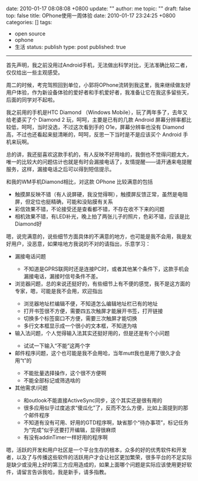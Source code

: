 date: 2010-01-17 08:08:08 +0800
update: ""
author: me
topic: ""
draft: false
top: false
title: OPhone使用一周体验
date: 2010-01-17 23:24:25 +0800
categories: []
tags:
- open source
- ophone
- 生活
status: publish
type: post
published: true
---
<p>首先声明，我之前没用过Android手机，无法做出科学对比，无法准确比较二者，仅仅给出一些主观感受。</p>

<p>周二的时候，考完驾照回到单位，小郭将OPhone流转到我这里，我来继续做友好用户体验，作为新设备体验的爱好者和手机爱好者，我准备让它在我这多留些天，后面的同学对不起啦。</p>

<p>我之前用的手机是HTC Diamond （Windows Mobile），玩了两年多了，去年又给老婆买了个 Diamond 2 玩，呵呵，主要是已有的几款 Android 屏幕分辨率都比较低，呵呵，当时没选，不过这次看到手的 O1e，屏幕分辨率也没有 Diamond 高，不过也还看起来挺清晰的，呵呵，反思一下当时是不是应该买个 Android 手机来玩啊。</p>

<p>总的讲，我还挺喜欢这款手机的，有人反映不好用啥的，我倒也不觉得问题太大，唯一的比较大的问题估计也就是有时会漏接电话了，友情提醒——请开通来电提醒服务，这样，漏接电话之后可以得到短信提示。</p>

<p>和我的WM手机Diamond相比，对这款 OPhone 比较满意的包括</p>

<ul>

<li>触摸屏反映不错（有人说屏硬，我没觉得啊），触摸屏反馈正常，虽然是电阻屏，但定位也挺精确，可能和没贴膜有关系</li>

<li>彩信效果不错，不论接受还是查看都不错，不存在收不下来的问题</li>

<li>相机效果不错，有LED补光，晚上拍了两张儿子的照片，色彩不错，应该是比Diamond好</li>

</ul>

<p>嗯，说完满意的，说些细节方面具体的不满意的地方，也可能是我不会用，我是友好用户，没恶意，如果啥地方我说的不对的请指出，乐意学习：</p>

<ul>

<li>漏接电话问题</li>

<ul>

<li>不知道是GPRS联网时还是连接PC时，或者其他某个条件下，这款手机会漏接电话，漏接时信号条件不差。</li>

</ul>

<li>浏览器问题，总的来说还挺好的，有些细节上有不便的感觉，我不是这方面的专家，嗯，可能是我不会用，欢迎指出</li>

<ul>

<li>浏览器地址栏编辑不便，不知道怎么编辑地址栏已有的地址</li>

<li>打开书签很不方便，需要四五次触屏才能展开书签，打开链接</li>

<li>切换多个标签窗口不方便，需要三次触屏才能切换</li>

<li>多行文本框显示成一个很小的文本框，不知道为啥</li>

</ul>

<li>输入法问题，个人觉得输入法其实还挺好用的，但是还是有个小问题</li>

<ul>

<li>试试一下输入“不能”这两个字</li>

</ul>

<li>邮件程序问题，这个也可能是我不会用哈，当年mutt我也是用了很久才会用“t”的</li>

<ul>

<li>不能批量选择操作，这个很不方便啊</li>

<li>不能全部标记或筛选啥的</li>

</ul>

<li>其他需求/问题</li>

<ul>

<li>和outlook不能直接ActiveSync同步，这个其实还是很有用的</li>

<li>很多应用似乎过度追求“傻瓜化”了，反而不怎么方便，比如上面提到的那个邮件程序</li>

<li>不知道有没有可用、好用的GTD程序啊，缺省那个“待办事项”，标记任务为“完成”似乎还要打开编辑，显得很麻烦</li>

<li>有没有addinTimer一样好用的程序啊</li>

</ul>

</ul>

<p>嗯，活跃的开发和用户社区是一个平台生存的根本，众多的好的优秀软件和开发者，以及了与传播这些软件的活跃用户才会让社区更加繁荣，很多平台的不足实际是缺少或没用上好的第三方应用造成的，如果上面哪个问题是实际应该使用更好软件，请留言告诉我哈，我是新手，请多指教。</p>
